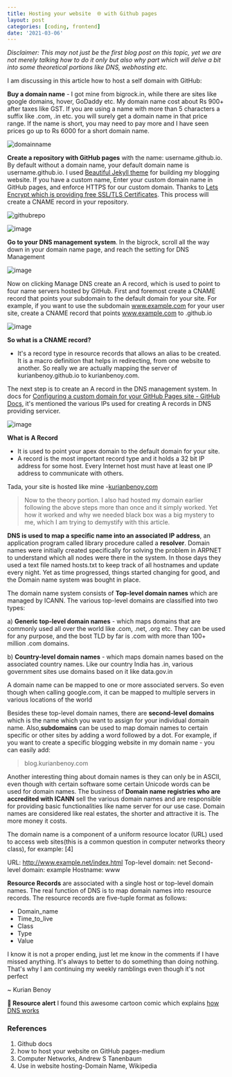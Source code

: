 ```yaml
---
title: Hosting your website  🌐 with Github pages
layout: post
categories: [coding, frontend]
date: '2021-03-06'
---
```


*Disclaimer: This may not just be the first blog post on this topic, yet we are not merely talking how to do it only but also why part which will delve a bit into some theoretical portions like DNS, webhosting etc.*

I am discussing in this article how to host a self domain with GitHub:

**Buy a domain name** - I got mine from bigrock.in, while there are sites like google domains, hover, GoDaddy etc. My domain name cost about Rs 900+ after taxes like GST. If you are using a name with more than 5 characters a suffix like .com, .in etc. you will surely get a domain name in that price range. If the name is short, you may need to pay more and I have seen prices go up to Rs 6000 for a short domain name.

![domainname](https://user-images.githubusercontent.com/24592806/110367638-f1b69f00-806d-11eb-9ff8-3290cf08ce3c.png)

**Create a repository with GitHub pages** with the name: username.github.io. By default without a domain name, your default domain name is username.github.io. I used [Beautiful Jekyll theme](https://github.com/daattali/beautiful-jekyll) for building my blogging website. If you have a custom name, Enter your custom domain name in GitHub pages, and enforce HTTPS for our custom domain. Thanks to [Lets Encrypt which is providing free SSL/TLS Certificates](https://letsencrypt.org/). This process will create a CNAME record in your repository.

![githubrepo](https://user-images.githubusercontent.com/24592806/110367702-0dba4080-806e-11eb-9b96-15770a7982ed.png)

![image](https://user-images.githubusercontent.com/24592806/110367923-507c1880-806e-11eb-92e7-3728f5a7f772.png)

**Go to your DNS management system**. In the bigrock, scroll all the way down in your domain name page, and reach the setting for DNS Management

![image](https://user-images.githubusercontent.com/24592806/110369070-d9478400-806f-11eb-8424-9a7f1dc1b7a1.png)

Now on clicking Manage DNS create an A record, which is used to point to four name servers hosted by GitHub. First and
foremost create a CNAME record that points your subdomain to the default domain for your site. For example, if you want to use the subdomain www.example.com for your user site, create a CNAME record that points www.example.com to <user>.github.io
  
![image](https://user-images.githubusercontent.com/24592806/110369506-828e7a00-8070-11eb-9b89-fadd282e0374.png)

**So what is a CNAME record?**

- It's a record type in resource records that allows an alias to be created. It is a macro definition that helps in redirecting, from one website to another. So really we are actually mapping the server of kurianbenoy.github.io to kurianbenoy.com.

The next step is to create an A record in the DNS management system. In docs for [Configuring a custom domain for your GitHub Pages site - GitHub Docs](https://docs.github.com/en/github/working-with-github-pages/managing-a-custom-domain-for-your-github-pages-site), it's mentioned the various IPs used
for creating A records in DNS providing servicer.

![image](https://user-images.githubusercontent.com/24592806/110370904-4a883680-8072-11eb-8af8-231907f1f115.png)


**What is A Record**

- It is used to point your apex domain to the default domain for your site. 
- A record is the most important record type and it holds a 32 bit IP address for some host. Every Internet host must have at least one IP address to communicate with others.


Tada, your site is hosted like mine -[kurianbenoy.com](https://kurianbenoy.com/)

>Now to the theory portion. I also had hosted my domain earlier following the above steps more than once and it simply worked. Yet how it worked and why we needed black box was a big mystery to me, which I am trying to demystify with this article.

**DNS is used to map a specific name into an associated IP address**, an application program called library procedure called a **resolver**. Domain names were initially created specifically for solving the problem in ARPNET to understand which all nodes were there in the system. In those days they used a text file named hosts.txt to keep track of all hostnames and update every night. Yet as time progressed, things started changing for good, and the Domain name system was bought in place.


The domain name system consists of **Top-level domain names** which are managed by ICANN. The various top-level domains are classified into two types:

a) **Generic top-level domain names** - which maps domains that are commonly used all over the world like .com, .net, .org etc. They can be used for any purpose, and the bost TLD by far is .com with more than 100+ million .com domains.


b) **Country-level domain names** - which maps domain names based on the associated country names. Like our country India has .in, various government sites use domains based on it like data.gov.in


A domain name can be mapped to one or more associated servers. So even though when calling google.com, it can be mapped to multiple servers in various locations of the world


Besides these top-level domain names, there are **second-level domains** which is the name which you want to assign for your individual domain name. Also,**subdomains** can be used to map domain names to certain specific or other sites by adding a word followed by a dot. For example, if you want to create a specific blogging website in my domain name - you can easily add:

> blog.kurianbenoy.com


Another interesting thing about domain names is they can only be in ASCII, even though with certain software some certain Unicode words can be used for domain names. The business of **Domain name registries who are accredited with ICANN** sell the various domain names and are responsible for providing basic functionalities like name server for our use case. Domain names are considered like real estates, the shorter and attractive it is. The more money it costs.


The domain name is a component of a uniform resource locator (URL) used to access web sites(this is a common question in computer networks theory class), for example: [4]

URL: http://www.example.net/index.html
Top-level domain: net
Second-level domain: example
Hostname: www

**Resource Records** are associated with a single host or top-level domain names. The real function of DNS is to map domain names into resource records. The resource
records are five-tuple format as follows:

- Domain_name
- Time_to_live
- Class
- Type
- Value

I know it is not a proper ending, just let me know in the comments if I have missed anything. It's always to better to do something than doing nothing.
That's why I am continuing my weekly ramblings even though it's not perfect

~ Kurian Benoy

**📢 Resource alert** I found this awesome cartoon comic which explains [how DNS works](https://howdns.works/episodes/)

### References

1. Github docs
2. how to host your website on GitHub pages-medium
3. Computer Networks, Andrew S Tanenbaum
4. Use in website hosting-Domain Name, Wikipedia
